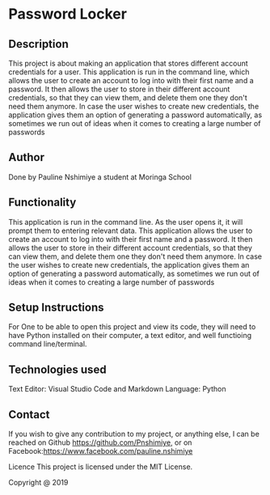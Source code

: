 # Password Locker

## Description

This project is about making an application that stores different account credentials for a user. This application is run in the command line, which allows the user to create an account to log into with their first  name and a password. 
It then allows the user to store in their different account credentials, so that they can view them, and delete them one they don't need them anymore. 
In case the user wishes to create new credentials, the application gives them an option of generating a password automatically, as sometimes we run out of ideas when it comes to creating a large number of passwords


## Author
Done by Pauline Nshimiye a student at Moringa School

## Functionality

This application is run in the command line. 
As the user opens it, it will prompt them to entering relevant data. 
This application allows the user to create an account to log into with their first  name and a password. 
It then allows the user to store in their different account credentials, so that they can view them, and delete them one they don't need them anymore. 
In case the user wishes to create new credentials, the application gives them an option of generating a password automatically, as sometimes we run out of ideas when it comes to creating a large number of passwords

## Setup Instructions

For One to be able to open this project and view its code, they will need to have Python installed on their computer, a text editor, and well functioing command line/terminal.

## Technologies used
Text Editor: Visual Studio Code and Markdown
Language: Python 

## Contact
If you wish to give any contribution to my project, or anything else, I can be reached on Github https://github.com/Pnshimiye, or on Facebook:https://www.facebook.com/pauline.nshimiye

Licence
This project is licensed under the MIT License.

Copyright @ 2019